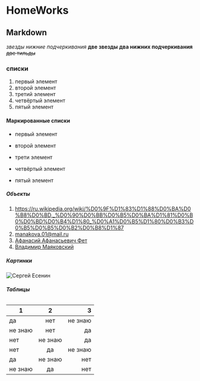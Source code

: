 # HomeWorks
## **Markdown**
*звезды* _нижние подчеркивания_ 
**две звезды** __два нижних подчеркивания__
~~две тильды~~
### **списки**
1. первый элемент
2. второй элемент
3. третий элемент
4. четвёртый элемент
5. пятый элемент 
#### **Маркированные списки**
+ первый элемент
- второй элемент
+ трети элемент 
 - четвёртый элемент 
 * пятый элемент
 ##### **Объекты**
1. <https://ru.wikipedia.org/wiki/%D0%9F%D1%83%D1%88%D0%BA%D0%B8%D0%BD,_%D0%90%D0%BB%D0%B5%D0%BA%D1%81%D0%B0%D0%BD%D0%B4%D1%80_%D0%A1%D0%B5%D1%80%D0%B3%D0%B5%D0%B5%D0%B2%D0%B8%D1%87>
2. <manakova.01@mail.ru>
3. [Афанасий Афанасьевич Фет](https://ru.wikipedia.org/wiki/%D0%A4%D0%B5%D1%82,_%D0%90%D1%84%D0%B0%D0%BD%D0%B0%D1%81%D0%B8%D0%B9_%D0%90%D1%84%D0%B0%D0%BD%D0%B0%D1%81%D1%8C%D0%B5%D0%B2%D0%B8%D1%87)
4. [Владимир Маяковский](https://ru.wikipedia.org/wiki/%D0%9C%D0%B0%D1%8F%D0%BA%D0%BE%D0%B2%D1%81%D0%BA%D0%B8%D0%B9,_%D0%92%D0%BB%D0%B0%D0%B4%D0%B8%D0%BC%D0%B8%D1%80_%D0%92%D0%BB%D0%B0%D0%B4%D0%B8%D0%BC%D0%B8%D1%80%D0%BE%D0%B2%D0%B8%D1%87 "Русский советский поэт. Футурист.")
##### **Картинки**
![Сергей Есенин](https://skolkolet.com/images/590e5ad27d66ac348e88c051/sergey-esenin.jpg)
###### **Таблицы**
1|2|3
---|:---:|---:
да|нет|не знаю
не знаю|нет|да
нет|не знаю|да
нет|да|не знаю
да|не знаю|нет
не знаю|да|нет
